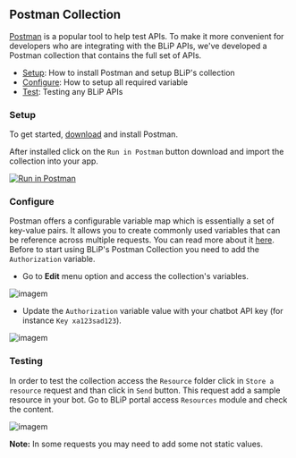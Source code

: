 ## Postman Collection

[Postman](https://www.getpostman.com/) is a popular tool to help test APIs. To make it more convenient for developers who are integrating with the BLiP APIs, we've developed a Postman collection that contains the full set of APIs.

* [Setup](): How to install Postman and setup BLiP's collection
* [Configure](): How to setup all required variable
* [Test](): Testing any BLiP APIs

### Setup

To get started, [download](https://www.getpostman.com/apps) and install Postman.

After installed click on the `Run in Postman` button download and import the collection into your app.

[![Run in Postman](https://run.pstmn.io/button.svg)](https://www.getpostman.com/collections/6c0a9a6b4be5993fa0ec)

### Configure

Postman offers a configurable variable map which is essentially a set of key-value pairs. It allows you to create commonly used variables that can be reference across multiple requests. You can read more about it [here](https://www.getpostman.com/docs/v5/postman/environments_and_globals/variables). Before to start using BLiP's Postman Collection you need to add the `Authorization` variable.

* Go to **Edit** menu option and access the collection's variables.

![imagem](images/configure-postman1.png)  

* Update the `Authorization` variable value with your chatbot API key (for instance `Key xa123sad123`).

![imagem](images/configure-postman2.png)

### Testing

In order to test the collection access the `Resource` folder click in `Store a resource` request and than click in `Send` button. This request add a sample resource in your bot. Go to BLiP portal access `Resources` module and check the content.

![imagem](images/configure-postman3.png)

<aside class="notice">
<b>Note:</b> In some requests you may need to add some not static values.
</aside>
